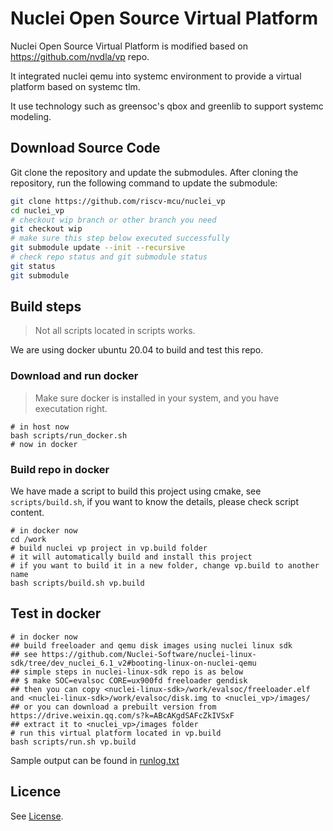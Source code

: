 # Nuclei Open Source Virtual Platform

Nuclei Open Source Virtual Platform is modified based on https://github.com/nvdla/vp repo.

It integrated nuclei qemu into systemc environment to provide a virtual platform based on systemc tlm.

It use technology such as greensoc's qbox and greenlib to support systemc modeling.

## Download Source Code

Git clone the repository and update the submodules.
After cloning the repository, run the following command to update the submodule:

```sh
git clone https://github.com/riscv-mcu/nuclei_vp
cd nuclei_vp
# checkout wip branch or other branch you need
git checkout wip
# make sure this step below executed successfully
git submodule update --init --recursive
# check repo status and git submodule status
git status
git submodule
```

## Build steps

> Not all scripts located in scripts works.

We are using docker ubuntu 20.04 to build and test this repo.

### Download and run docker

> Make sure docker is installed in your system, and you have executation right.

~~~shell
# in host now
bash scripts/run_docker.sh
# now in docker
~~~

### Build repo in docker

We have made a script to build this project using cmake, see `scripts/build.sh`,
if you want to know the details, please check script content.

~~~shell
# in docker now
cd /work
# build nuclei vp project in vp.build folder
# it will automatically build and install this project
# if you want to build it in a new folder, change vp.build to another name
bash scripts/build.sh vp.build
~~~

## Test in docker

~~~shell
# in docker now
## build freeloader and qemu disk images using nuclei linux sdk
## see https://github.com/Nuclei-Software/nuclei-linux-sdk/tree/dev_nuclei_6.1_v2#booting-linux-on-nuclei-qemu
## simple steps in nuclei-linux-sdk repo is as below
## $ make SOC=evalsoc CORE=ux900fd freeloader gendisk
## then you can copy <nuclei-linux-sdk>/work/evalsoc/freeloader.elf and <nuclei-linux-sdk>/work/evalsoc/disk.img to <nuclei_vp>/images/
## or you can download a prebuilt version from https://drive.weixin.qq.com/s?k=ABcAKgdSAFcZkIVSxF
## extract it to <nuclei_vp>/images folder
# run this virtual platform located in vp.build
bash scripts/run.sh vp.build
~~~

Sample output can be found in [runlog.txt](scripts/runlog.txt)

## Licence

See [License](License).